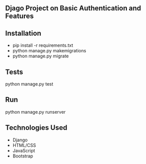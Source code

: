 ## Djago Project on Basic Authentication and Features
## Installation
- pip install -r requirements.txt
- python manage.py makemigrations
- python manage.py migrate

## Tests
python manage.py test

## Run
python manage.py runserver

## Technologies Used

- Django
- HTML/CSS
- JavaScript
- Bootstrap
